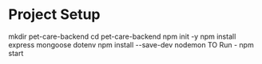# Project Setup 
mkdir pet-care-backend
cd pet-care-backend
npm init -y
npm install express mongoose dotenv
npm install --save-dev nodemon
TO Run - npm start
